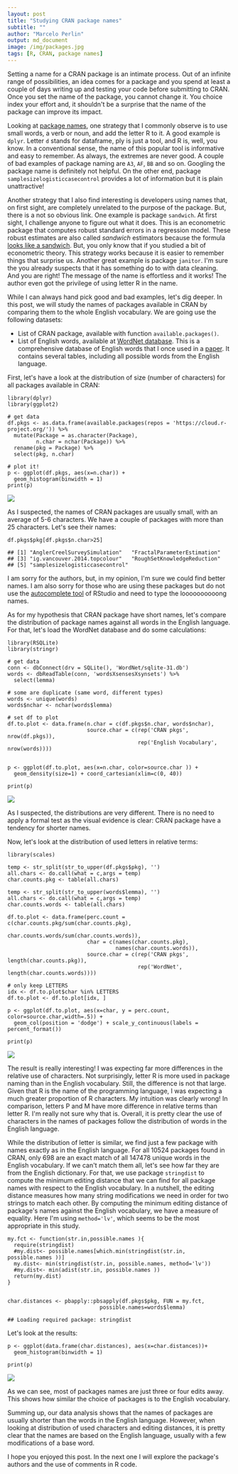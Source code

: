 ```yaml
---
layout: post
title: "Studying CRAN package names"
subtitle: ""
author: "Marcelo Perlin"
output: md_document
image: /img/packages.jpg
tags: [R, CRAN, package names]
---
```


Setting a name for a CRAN package is an intimate process. Out of an
infinite range of possibilities, an idea comes for a package and you
spend at least a couple of days writing up and testing your code before
submitting to CRAN. Once you set the name of the package, you cannot
change it. You choice index your effort and, it shouldn't be a surprise
that the name of the package can improve its impact.

Looking at [package
names](https://cran.r-project.org/web/packages/available_packages_by_date.html),
one strategy that I commonly observe is to use small words, a verb or
noun, and add the letter R to it. A good example is `dplyr`. Letter `d`
stands for dataframe, ply is just a tool, and R is, well, you know. In a
conventional sense, the name of this popular tool is informative and
easy to remember. As always, the extremes are never good. A couple of
bad examples of package naming are `A3`, `AF`, `BB` and so on. Googling
the package name is definitely not helpful. On the other end, package
`samplesizelogisticcasecontrol` provides a lot of information but it is
plain unattractive!

Another strategy that I also find interesting is developers using names
that, on first sight, are completely unrelated to the purpose of the
package. But, there is a not so obvious link. One example is package
`sandwich`. At first sight, I challenge anyone to figure out what it
does. This is an econometric package that computes robust standard
errors in a regression model. These robust estimates are also called
*sandwich* estimators because the formula [looks like a
sandwich](http://gosset.wharton.upenn.edu/teaching/541/sandwich_estimator.html).
But, you only know that if you studied a bit of econometric theory. This
strategy works because it is easier to remember things that surprise us.
Another great example is package `janitor`. I'm sure the you already
suspects that it has something do to with data cleaning. And you are
right! The message of the name is effortless and it works! The author
even got the privilege of using letter R in the name.

While I can always hand pick good and bad examples, let's dig deeper. In
this post, we will study the names of packages available in CRAN by
comparing them to the whole English vocabulary. We are going use the
following datasets:

-   List of CRAN package, available with function
    `available.packages()`.
-   List of English words, available at [WordNet
    database](http://wordnet.princeton.edu/wordnet/download/standoff/).
    This is a comprehensive database of English words that I once used
    in a
    [paper](http://onlinelibrary.wiley.com/doi/10.1002/for.2446/full).
    It contains several tables, including all possible words from the
    English language.

First, let's have a look at the distribution of size (number of
characters) for all packages available in CRAN:

    library(dplyr)
    library(ggplot2)

    # get data
    df.pkgs <- as.data.frame(available.packages(repos = 'https://cloud.r-project.org/')) %>%
      mutate(Package = as.character(Package),
             n.char = nchar(Package)) %>% 
      rename(pkg = Package) %>%
      select(pkg, n.char)

    # plot it!
    p <- ggplot(df.pkgs, aes(x=n.char)) +
      geom_histogram(binwidth = 1)
    print(p)

![](/img/2017-05-09-Studying-Pkg-Names_files/figure-markdown_strict/unnamed-chunk-1-1.png)

As I suspected, the names of CRAN packages are usually small, with an
average of 5-6 characters. We have a couple of packages with more than
25 characters. Let's see their names:

    df.pkgs$pkg[df.pkgs$n.char>25]

    ## [1] "AnglerCreelSurveySimulation"   "FractalParameterEstimation"   
    ## [3] "ig.vancouver.2014.topcolour"   "RoughSetKnowledgeReduction"   
    ## [5] "samplesizelogisticcasecontrol"

I am sorry for the authors, but, in my opinion, I'm sure we could find
better names. I am also sorry for those who are using these packages but
do not use the [autocomplete
tool](https://msperlin.github.io/pafdR/basicoperations.html#using-code-completion-with-tab)
of RStudio and need to type the loooooooooong names.

As for my hypothesis that CRAN package have short names, let's compare
the distribution of package names against all words in the English
language. For that, let's load the WordNet database and do some
calculations:

    library(RSQLite)
    library(stringr)

    # get data
    conn <- dbConnect(drv = SQLite(), 'WordNet/sqlite-31.db')
    words <- dbReadTable(conn, 'wordsXsensesXsynsets') %>%
      select(lemma)

    # some are duplicate (same word, different types)
    words <- unique(words)
    words$nchar <- nchar(words$lemma)

    # set df to plot
    df.to.plot <- data.frame(n.char = c(df.pkgs$n.char, words$nchar), 
                             source.char = c(rep('CRAN pkgs', nrow(df.pkgs)),
                                             rep('English Vocabulary', nrow(words))))


    p <- ggplot(df.to.plot, aes(x=n.char, color=source.char )) +
      geom_density(size=1) + coord_cartesian(xlim=c(0, 40))

    print(p)

![](/img/2017-05-09-Studying-Pkg-Names_files/figure-markdown_strict/unnamed-chunk-3-1.png)

As I suspected, the distributions are very different. There is no need
to apply a formal test as the visual evidence is clear: CRAN package
have a tendency for shorter names.

Now, let's look at the distribution of used letters in relative terms:

    library(scales)

    temp <- str_split(str_to_upper(df.pkgs$pkg), '')
    all.chars <- do.call(what = c,args = temp)
    char.counts.pkg <- table(all.chars)

    temp <- str_split(str_to_upper(words$lemma), '')
    all.chars <- do.call(what = c,args = temp)
    char.counts.words <- table(all.chars)

    df.to.plot <- data.frame(perc.count = c(char.counts.pkg/sum(char.counts.pkg), 
                                       char.counts.words/sum(char.counts.words)),
                             char = c(names(char.counts.pkg),
                                      names(char.counts.words)),
                             source.char = c(rep('CRAN pkgs', length(char.counts.pkg)),
                                             rep('WordNet', length(char.counts.words))))

    # only keep LETTERS
    idx <- df.to.plot$char %in% LETTERS
    df.to.plot <- df.to.plot[idx, ]

    p <- ggplot(df.to.plot, aes(x=char, y = perc.count, color=source.char,width=.5)) +
      geom_col(position = 'dodge') + scale_y_continuous(labels = percent_format())  

    print(p)

![](/img/2017-05-09-Studying-Pkg-Names_files/figure-markdown_strict/unnamed-chunk-4-1.png)

The result is really interesting! I was expecting far more differences
in the relative use of characters. Not surprisingly, letter R is more
used in package naming than in the English vocabulary. Still, the
difference is not that large. Given that R is the name of the
programming language, I was expecting a much greater proportion of R
characters. My intuition was clearly wrong! In comparison, letters P and
M have more difference in relative terms than letter R. I'm really not
sure why that is. Overall, it is pretty clear the use of characters in
the names of packages follow the distribution of words in the English
language.

While the distribution of letter is similar, we find just a few package
with names exactly as in the English language. For all 10524 packages
found in CRAN, only 698 are an exact match of all 147478 unique words in
the English vocabulary. If we can't match them all, let's see how far
they are from the English dictionary. For that, we use package
`stringdist` to compute the minimum editing distance that we can find
for all package names with respect to the English vocabulary. In a
nutshell, the editing distance measures how many string modifications we
need in order for two strings to match each other. By computing the
minimum editing distance of package's names against the English
vocabulary, we have a measure of equality. Here I'm using `method='lv'`,
which seems to be the most appropriate in this study.

    my.fct <- function(str.in,possible.names ){
      require(stringdist)
      #my.dist<- possible.names[which.min(stringdist(str.in, possible.names ))]
      my.dist<- min(stringdist(str.in, possible.names, method='lv'))
      #my.dist<- min(adist(str.in, possible.names ))
      return(my.dist)
    }


    char.distances <- pbapply::pbsapply(df.pkgs$pkg, FUN = my.fct, 
                                 possible.names=words$lemma)

    ## Loading required package: stringdist

Let's look at the results:

    p <- ggplot(data.frame(char.distances), aes(x=char.distances))+
      geom_histogram(binwidth = 1) 

    print(p)

![](/img/2017-05-09-Studying-Pkg-Names_files/figure-markdown_strict/unnamed-chunk-6-1.png)

As we can see, most of packages names are just three or four edits away.
This shows how similar the choice of packages is to the English
vocabulary.

Summing up, our data analysis shows that the names of packages are
usually shorter than the words in the English language. However, when
looking at distribution of used characters and editing distances, it is
pretty clear that the names are based on the English language, usually
with a few modifications of a base word.

I hope you enjoyed this post. In the next one I will explore the
package's authors and the use of comments in R code.
